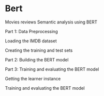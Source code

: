 # Bert

Movies reviews Semantic analysis using BERT

Part 1: Data Preprocessing

Loading the IMDB dataset

Creating the training and test sets

Part 2: Building the BERT model

Part 3: Training and evaluating the BERT model

Getting the learner instance

Training and evaluating the BERT model
